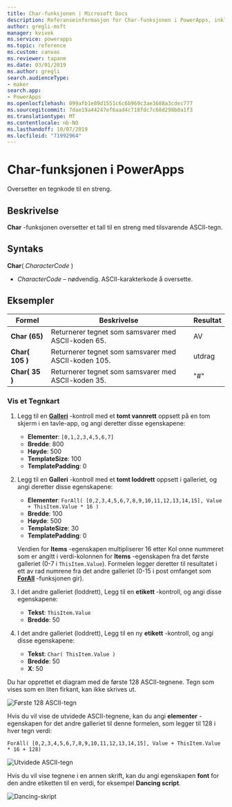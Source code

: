 ```yaml
---
title: Char-funksjonen | Microsoft Docs
description: Referanseinformasjon for Char-funksjonen i PowerApps, inkludert syntaks og eksempler
author: gregli-msft
manager: kvivek
ms.service: powerapps
ms.topic: reference
ms.custom: canvas
ms.reviewer: tapanm
ms.date: 03/01/2019
ms.author: gregli
search.audienceType:
- maker
search.app:
- PowerApps
ms.openlocfilehash: 099afb1e89d1551c6c6b969c3ae3688a3cdec777
ms.sourcegitcommit: 7dae19a44247ef6aad4c718fdc7c68d298b0a1f3
ms.translationtype: MT
ms.contentlocale: nb-NO
ms.lasthandoff: 10/07/2019
ms.locfileid: "71992964"
---
```

# <a name="char-function-in-powerapps"></a>Char-funksjonen i PowerApps

Oversetter en tegnkode til en streng.

## <a name="description"></a>Beskrivelse

**Char** -funksjonen oversetter et tall til en streng med tilsvarende ASCII-tegn.

## <a name="syntax"></a>Syntaks

**Char**( *CharacterCode* )

- *CharacterCode* – nødvendig. ASCII-karakterkode å oversette.

## <a name="examples"></a>Eksempler

| Formel | Beskrivelse | Resultat |
| --- | --- | --- |
| **Char (65)** |Returnerer tegnet som samsvarer med ASCII-koden 65. |AV |
| **Char( 105 )** |Returnerer tegnet som samsvarer med ASCII-koden 105. |utdrag |
| **Char( 35 )** |Returnerer tegnet som samsvarer med ASCII-koden 35. |"#" |

### <a name="display-a-character-map"></a>Vis et Tegnkart

1. Legg til en [**Galleri**](../controls/control-gallery.md) -kontroll med et **tomt vannrett** oppsett på en tom skjerm i en tavle-app, og angi deretter disse egenskapene:

    - **Elementer**: `[0,1,2,3,4,5,6,7]`
    - **Bredde**: 800
    - **Høyde**: 500
    - **TemplateSize**: 100
    - **TemplatePadding**: 0

1. Legg til en **Galleri** -kontroll med et **tomt loddrett** oppsett i galleriet, og angi deretter disse egenskapene:

    - **Elementer**: `ForAll( [0,2,3,4,5,6,7,8,9,10,11,12,13,14,15], Value + ThisItem.Value * 16 )`
    - **Bredde**: 100
    - **Høyde**: 500
    - **TemplateSize**: 30
    - **TemplatePadding**: 0

    Verdien for **Items** -egenskapen multipliserer 16 etter Kol onne nummeret som er angitt i verdi-kolonnen for **Items** -egenskapen fra det første galleriet (0-7 i `ThisItem.Value`). Formelen legger deretter til resultatet i ett av rad numrene fra det andre galleriet (0-15 i post omfanget som [**ForAll**](function-forall.md) -funksjonen gir).

1. I det andre galleriet (loddrett), Legg til en **etikett** -kontroll, og angi disse egenskapene:

    - **Tekst**: `ThisItem.Value`
    - **Bredde**: 50

1. I det andre galleriet (loddrett), Legg til en ny **etikett** -kontroll, og angi disse egenskapene:

    - **Tekst**: `Char( ThisItem.Value )`
    - **Bredde**: 50
    - **X**: 50

Du har opprettet et diagram med de første 128 ASCII-tegnene. Tegn som vises som en liten firkant, kan ikke skrives ut.

![Første 128 ASCII-tegn](media/function-char/chart-lower.png)

Hvis du vil vise de utvidede ASCII-tegnene, kan du angi **elementer** -egenskapen for det andre galleriet til denne formelen, som legger til 128 i hver tegn verdi:

`ForAll( [0,2,3,4,5,6,7,8,9,10,11,12,13,14,15], Value + ThisItem.Value * 16 + 128)`

![Utvidede ASCII-tegn](media/function-char/chart-higher.png)

Hvis du vil vise tegnene i en annen skrift, kan du angi egenskapen **font** for den andre etiketten til en verdi, for eksempel **Dancing script**.

![Dancing-skript](media/function-char/chart-higher-dancing-script.png)
